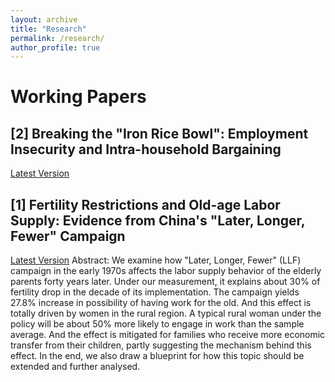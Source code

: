 ```yaml
---
layout: archive
title: "Research"
permalink: /research/
author_profile: true
---
```


# Working Papers

## \[2\] Breaking the "Iron Rice Bowl": Employment Insecurity and Intra-household Bargaining
[Latest Version](https://wangwz95.github.io/Documents/Employment-insecurity-and-intra-family-bargaining.pdf)


## \[1\] Fertility Restrictions and Old-age Labor Supply: Evidence from China's "Later, Longer, Fewer" Campaign
[Latest Version](https://wangwz95.github.io/Documents/Fertility-Restrictions-and-Old-age-labor-supply.pdf)
Abstract: We examine how "Later, Longer, Fewer" (LLF) campaign in the early 1970s affects the labor supply behavior of the elderly parents forty years later. Under our measurement, it explains about 30% of fertility drop in the decade of its implementation. The campaign yields 27.8% increase in possibility of having work for the old. And this effect is totally driven by women in the rural region. A typical rural woman under the policy will be about 50% more likely to engage in work than the sample average. And the effect is mitigated for families who receive more economic transfer from their children, partly suggesting the mechanism behind this effect. In the end, we also draw a blueprint for how this topic should be extended and further analysed.

